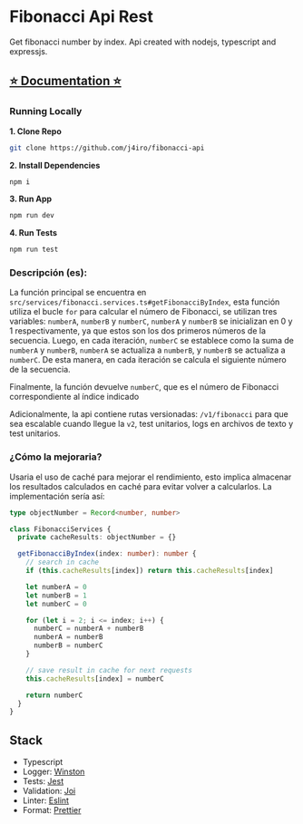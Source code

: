 # Fibonacci Api Rest

Get fibonacci number by index. Api created with nodejs, typescript and expressjs.

## [⭐ Documentation ⭐](https://documenter.getpostman.com/view/7899354/2s93XwyimP)

### Running Locally

**1. Clone Repo**

```bash
git clone https://github.com/j4iro/fibonacci-api
```

**2. Install Dependencies**

```bash
npm i
```

**3. Run App**

```bash
npm run dev
```

**4. Run Tests**

```bash
npm run test
```

### Descripción (es):

La función principal se encuentra en `src/services/fibonacci.services.ts#getFibonacciByIndex`, esta función utiliza el bucle `for` para calcular el número de Fibonacci, se utilizan tres variables: `numberA`, `numberB` y `numberC`, `numberA` y `numberB` se inicializan en 0 y 1 respectivamente, ya que estos son los dos primeros números de la secuencia. Luego, en cada iteración, `numberC` se establece como la suma de `numberA` y `numberB`, `numberA` se actualiza a `numberB`, y `numberB` se actualiza a `numberC`. De esta manera, en cada iteración se calcula el siguiente número de la secuencia.

Finalmente, la función devuelve `numberC`, que es el número de Fibonacci correspondiente al índice indicado

Adicionalmente, la api contiene rutas versionadas: `/v1/fibonacci` para que sea escalable cuando llegue la `v2`, test unitarios, logs en archivos de texto y test unitarios.

### ¿Cómo la mejoraria?

Usaria el uso de caché para mejorar el rendimiento, esto implica almacenar los resultados calculados en caché para evitar volver a calcularlos. La implementación sería así:

```ts
type objectNumber = Record<number, number>

class FibonacciServices {
  private cacheResults: objectNumber = {}

  getFibonacciByIndex(index: number): number {
    // search in cache
    if (this.cacheResults[index]) return this.cacheResults[index]

    let numberA = 0
    let numberB = 1
    let numberC = 0

    for (let i = 2; i <= index; i++) {
      numberC = numberA + numberB
      numberA = numberB
      numberB = numberC
    }

    // save result in cache for next requests
    this.cacheResults[index] = numberC

    return numberC
  }
}
```

## Stack

- Typescript
- Logger: [Winston](https://www.npmjs.com/package/winston)
- Tests: [Jest](https://jest.io)
- Validation: [Joi](https://joi.dev/)
- Linter: [Eslint](https://eslint.org/)
- Format: [Prettier](https://prettier.io/)
